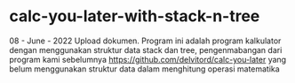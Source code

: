 # calc-you-later-with-stack-n-tree

08 - June - 2022
Upload dokumen. Program ini adalah program kalkulator dengan menggunakan struktur data stack dan tree, pengenmabangan dari program kami sebelumnya https://github.com/delvitord/calc-you-later yang belum menggunakan struktur data dalam menghitung operasi matematika